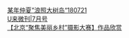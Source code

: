   
[某年仲夏”浪照大树岛“180721](http://www.dianyue.me/archives/498/05b4vymfh1nphsd9/)  
[U来微刊|7月号](http://www.dianyue.me/archives/001/r0i5gfwysguk4qpo/)  
[【北京“聚焦美丽乡村”摄影大赛】作品欣赏](http://www.dianyue.me/archives/963/bd3vk3zf3toyyj9h/)